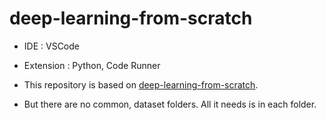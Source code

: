 # deep-learning-from-scratch

 - IDE : VSCode
 - Extension : Python, Code Runner

 - This repository is based on [deep-learning-from-scratch](https://github.com/WegraLee/deep-learning-from-scratch).
 - But there are no common, dataset folders. All it needs is in each folder.
